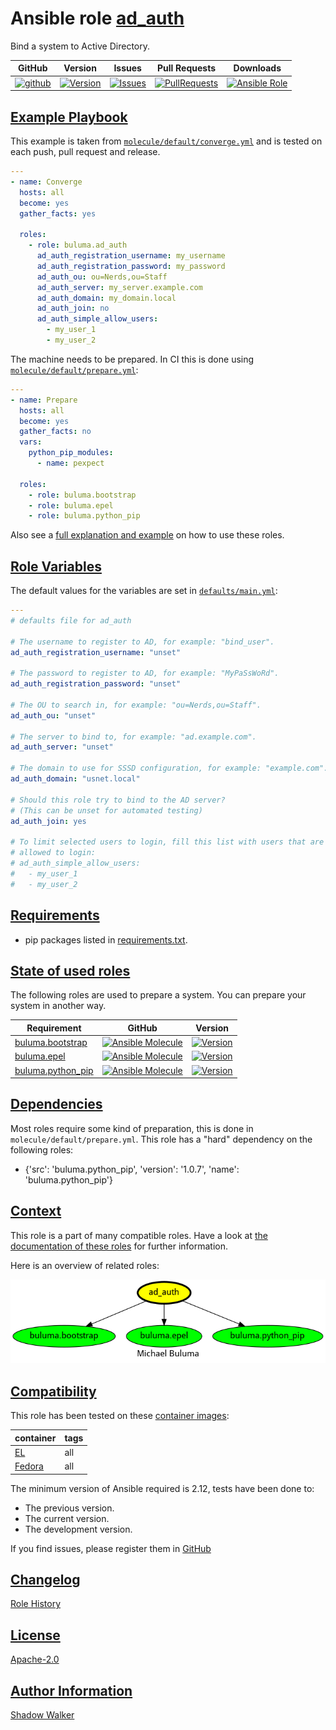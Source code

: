 # Ansible role [ad_auth](https://galaxy.ansible.com/ui/standalone/roles/buluma/ad_auth/documentation)

Bind a system to Active Directory.

|GitHub|Version|Issues|Pull Requests|Downloads|
|------|-------|------|-------------|---------|
|[![github](https://github.com/buluma/ansible-role-ad_auth/actions/workflows/molecule.yml/badge.svg)](https://github.com/buluma/ansible-role-ad_auth/actions/workflows/molecule.yml)|[![Version](https://img.shields.io/github/release/buluma/ansible-role-ad_auth.svg)](https://github.com/buluma/ansible-role-ad_auth/releases/)|[![Issues](https://img.shields.io/github/issues/buluma/ansible-role-ad_auth.svg)](https://github.com/buluma/ansible-role-ad_auth/issues/)|[![PullRequests](https://img.shields.io/github/issues-pr-closed-raw/buluma/ansible-role-ad_auth.svg)](https://github.com/buluma/ansible-role-ad_auth/pulls/)|[![Ansible Role](https://img.shields.io/ansible/role/d/buluma/ad_auth)](https://galaxy.ansible.com/ui/standalone/roles/buluma/ad_auth/documentation)|

## [Example Playbook](#example-playbook)

This example is taken from [`molecule/default/converge.yml`](https://github.com/buluma/ansible-role-ad_auth/blob/master/molecule/default/converge.yml) and is tested on each push, pull request and release.

```yaml
---
- name: Converge
  hosts: all
  become: yes
  gather_facts: yes

  roles:
    - role: buluma.ad_auth
      ad_auth_registration_username: my_username
      ad_auth_registration_password: my_password
      ad_auth_ou: ou=Nerds,ou=Staff
      ad_auth_server: my_server.example.com
      ad_auth_domain: my_domain.local
      ad_auth_join: no
      ad_auth_simple_allow_users:
        - my_user_1
        - my_user_2
```

The machine needs to be prepared. In CI this is done using [`molecule/default/prepare.yml`](https://github.com/buluma/ansible-role-ad_auth/blob/master/molecule/default/prepare.yml):

```yaml
---
- name: Prepare
  hosts: all
  become: yes
  gather_facts: no
  vars:
    python_pip_modules:
      - name: pexpect

  roles:
    - role: buluma.bootstrap
    - role: buluma.epel
    - role: buluma.python_pip
```

Also see a [full explanation and example](https://buluma.github.io/how-to-use-these-roles.html) on how to use these roles.

## [Role Variables](#role-variables)

The default values for the variables are set in [`defaults/main.yml`](https://github.com/buluma/ansible-role-ad_auth/blob/master/defaults/main.yml):

```yaml
---
# defaults file for ad_auth

# The username to register to AD, for example: "bind_user".
ad_auth_registration_username: "unset"

# The password to register to AD, for example: "MyPaSsWoRd".
ad_auth_registration_password: "unset"

# The OU to search in, for example: "ou=Nerds,ou=Staff".
ad_auth_ou: "unset"

# The server to bind to, for example: "ad.example.com".
ad_auth_server: "unset"

# The domain to use for SSSD configuration, for example: "example.com".
ad_auth_domain: "usnet.local"

# Should this role try to bind to the AD server?
# (This can be unset for automated testing)
ad_auth_join: yes

# To limit selected users to login, fill this list with users that are
# allowed to login:
# ad_auth_simple_allow_users:
#   - my_user_1
#   - my_user_2
```

## [Requirements](#requirements)

- pip packages listed in [requirements.txt](https://github.com/buluma/ansible-role-ad_auth/blob/master/requirements.txt).

## [State of used roles](#state-of-used-roles)

The following roles are used to prepare a system. You can prepare your system in another way.

| Requirement | GitHub | Version |
|-------------|--------|--------|
|[buluma.bootstrap](https://galaxy.ansible.com/buluma/bootstrap)|[![Ansible Molecule](https://github.com/buluma/ansible-role-bootstrap/actions/workflows/molecule.yml/badge.svg)](https://github.com/buluma/ansible-role-bootstrap/actions/workflows/molecule.yml)|[![Version](https://img.shields.io/github/release/buluma/ansible-role-bootstrap.svg)](https://github.com/shadowwalker/ansible-role-bootstrap)|
|[buluma.epel](https://galaxy.ansible.com/buluma/epel)|[![Ansible Molecule](https://github.com/buluma/ansible-role-epel/actions/workflows/molecule.yml/badge.svg)](https://github.com/buluma/ansible-role-epel/actions/workflows/molecule.yml)|[![Version](https://img.shields.io/github/release/buluma/ansible-role-epel.svg)](https://github.com/shadowwalker/ansible-role-epel)|
|[buluma.python_pip](https://galaxy.ansible.com/buluma/python_pip)|[![Ansible Molecule](https://github.com/buluma/ansible-role-python_pip/actions/workflows/molecule.yml/badge.svg)](https://github.com/buluma/ansible-role-python_pip/actions/workflows/molecule.yml)|[![Version](https://img.shields.io/github/release/buluma/ansible-role-python_pip.svg)](https://github.com/shadowwalker/ansible-role-python_pip)|

## [Dependencies](#dependencies)

Most roles require some kind of preparation, this is done in `molecule/default/prepare.yml`. This role has a "hard" dependency on the following roles:

- {'src': 'buluma.python_pip', 'version': '1.0.7', 'name': 'buluma.python_pip'}

## [Context](#context)

This role is a part of many compatible roles. Have a look at [the documentation of these roles](https://buluma.github.io/) for further information.

Here is an overview of related roles:

![dependencies](https://raw.githubusercontent.com/buluma/ansible-role-ad_auth/png/requirements.png "Dependencies")

## [Compatibility](#compatibility)

This role has been tested on these [container images](https://hub.docker.com/u/buluma):

|container|tags|
|---------|----|
|[EL](https://hub.docker.com/repository/docker/buluma/enterpriselinux/general)|all|
|[Fedora](https://hub.docker.com/repository/docker/buluma/fedora/general)|all|

The minimum version of Ansible required is 2.12, tests have been done to:

- The previous version.
- The current version.
- The development version.

If you find issues, please register them in [GitHub](https://github.com/buluma/ansible-role-ad_auth/issues)

## [Changelog](#changelog)

[Role History](https://github.com/buluma/ansible-role-ad_auth/blob/master/CHANGELOG.md)

## [License](#license)

[Apache-2.0](https://github.com/buluma/ansible-role-ad_auth/blob/master/LICENSE)

## [Author Information](#author-information)

[Shadow Walker](https://buluma.github.io/)

